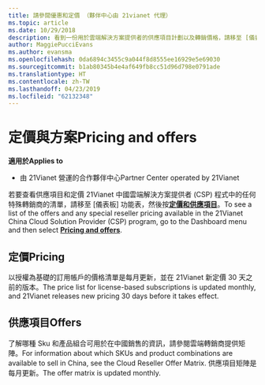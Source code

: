 ```yaml
---
title: 請參閱優惠和定價 （夥伴中心由 21vianet 代理）
ms.topic: article
ms.date: 10/29/2018
description: 看到一份用於雲端解決方案提供者的供應項目計劃以及轉銷價格，請移至 [儀表板] 功能表並選取定價和供應項目。
author: MaggiePucciEvans
ms.author: evansma
ms.openlocfilehash: 0da6894c3455c9a044f8d8555ee16929e5e69030
ms.sourcegitcommit: b1ab80345b4e4af649fb8cc51d96d798e0791ade
ms.translationtype: HT
ms.contentlocale: zh-TW
ms.lasthandoff: 04/23/2019
ms.locfileid: "62132348"
---
```

# <a name="pricing-and-offers"></a><span data-ttu-id="b089b-103">定價與方案</span><span class="sxs-lookup"><span data-stu-id="b089b-103">Pricing and offers</span></span>

<span data-ttu-id="b089b-104">**適用於**</span><span class="sxs-lookup"><span data-stu-id="b089b-104">**Applies to**</span></span>

-   <span data-ttu-id="b089b-105">由 21Vianet 營運的合作夥伴中心</span><span class="sxs-lookup"><span data-stu-id="b089b-105">Partner Center operated by 21Vianet</span></span>

<span data-ttu-id="b089b-106">若要查看供應項目和定價 21Vianet 中國雲端解決方案提供者 (CSP) 程式中的任何特殊轉銷商的清單，請移至 [儀表板] 功能表，然後按[**定價和供應項目**](https://partner.partnercenter.microsoftonline.cn/pcv/sales)。</span><span class="sxs-lookup"><span data-stu-id="b089b-106">To see a list of the offers and any special reseller pricing available in the 21Vianet China Cloud Solution Provider (CSP) program, go to the Dashboard menu and then select [**Pricing and offers**](https://partner.partnercenter.microsoftonline.cn/pcv/sales).</span></span>


## <a name="pricing"></a><span data-ttu-id="b089b-107">定價</span><span class="sxs-lookup"><span data-stu-id="b089b-107">Pricing</span></span>


<span data-ttu-id="b089b-108">以授權為基礎的訂用帳戶的價格清單是每月更新，並在 21Vianet 新定價 30 天之前的版本。</span><span class="sxs-lookup"><span data-stu-id="b089b-108">The price list for license-based subscriptions is updated monthly, and 21Vianet releases new pricing 30 days before it takes effect.</span></span>


## <a name="offers"></a><span data-ttu-id="b089b-109">供應項目</span><span class="sxs-lookup"><span data-stu-id="b089b-109">Offers</span></span>


<span data-ttu-id="b089b-110">了解哪種 Sku 和產品組合可用於在中國銷售的資訊，請參閱雲端轉銷商提供矩陣。</span><span class="sxs-lookup"><span data-stu-id="b089b-110">For information about which SKUs and product combinations are available to sell in China, see the Cloud Reseller Offer Matrix.</span></span> <span data-ttu-id="b089b-111">供應項目矩陣是每月更新。</span><span class="sxs-lookup"><span data-stu-id="b089b-111">The offer matrix is updated monthly.</span></span>

 

 




